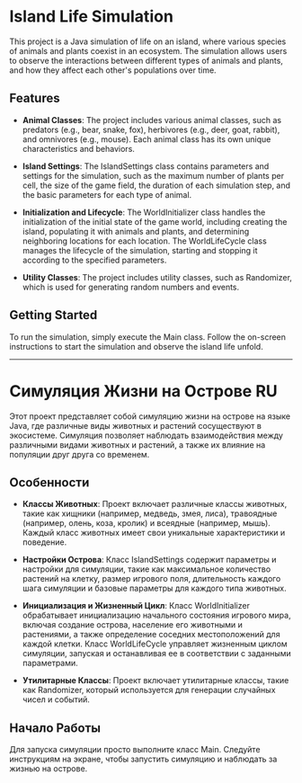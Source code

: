 # Island Life Simulation

This project is a Java simulation of life on an island, where various species of animals and plants coexist in an ecosystem. The simulation allows users to observe the interactions between different types of animals and plants, and how they affect each other's populations over time.

## Features

- **Animal Classes**: The project includes various animal classes, such as predators (e.g., bear, snake, fox), herbivores (e.g., deer, goat, rabbit), and omnivores (e.g., mouse). Each animal class has its own unique characteristics and behaviors.

- **Island Settings**: The IslandSettings class contains parameters and settings for the simulation, such as the maximum number of plants per cell, the size of the game field, the duration of each simulation step, and the basic parameters for each type of animal.

- **Initialization and Lifecycle**: The WorldInitializer class handles the initialization of the initial state of the game world, including creating the island, populating it with animals and plants, and determining neighboring locations for each location. The WorldLifeCycle class manages the lifecycle of the simulation, starting and stopping it according to the specified parameters.

- **Utility Classes**: The project includes utility classes, such as Randomizer, which is used for generating random numbers and events.

## Getting Started

To run the simulation, simply execute the Main class. Follow the on-screen instructions to start the simulation and observe the island life unfold.

---

# Симуляция Жизни на Острове RU

Этот проект представляет собой симуляцию жизни на острове на языке Java, где различные виды животных и растений сосуществуют в экосистеме. Симуляция позволяет наблюдать взаимодействия между различными видами животных и растений, а также их влияние на популяции друг друга со временем.

## Особенности

- **Классы Животных**: Проект включает различные классы животных, такие как хищники (например, медведь, змея, лиса), травоядные (например, олень, коза, кролик) и всеядные (например, мышь). Каждый класс животных имеет свои уникальные характеристики и поведение.

- **Настройки Острова**: Класс IslandSettings содержит параметры и настройки для симуляции, такие как максимальное количество растений на клетку, размер игрового поля, длительность каждого шага симуляции и базовые параметры для каждого типа животных.

- **Инициализация и Жизненный Цикл**: Класс WorldInitializer обрабатывает инициализацию начального состояния игрового мира, включая создание острова, население его животными и растениями, а также определение соседних местоположений для каждой клетки. Класс WorldLifeCycle управляет жизненным циклом симуляции, запуская и останавливая ее в соответствии с заданными параметрами.

- **Утилитарные Классы**: Проект включает утилитарные классы, такие как Randomizer, который используется для генерации случайных чисел и событий.

## Начало Работы

Для запуска симуляции просто выполните класс Main. Следуйте инструкциям на экране, чтобы запустить симуляцию и наблюдать за жизнью на острове.



